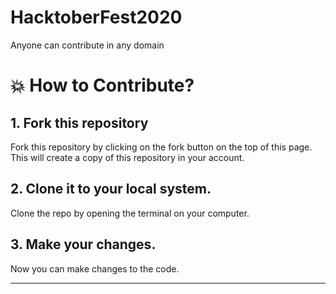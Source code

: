 # HacktoberFest2020

Anyone can contribute in any domain

# 💥 How to Contribute?

## 1. Fork this repository

Fork this repository by clicking on the fork button on the top of this page.
This will create a copy of this repository in your account.

## 2. Clone it to your local system.

Clone the repo by opening the terminal on your computer.

## 3. Make your changes.

Now you can make changes to the code.

---
